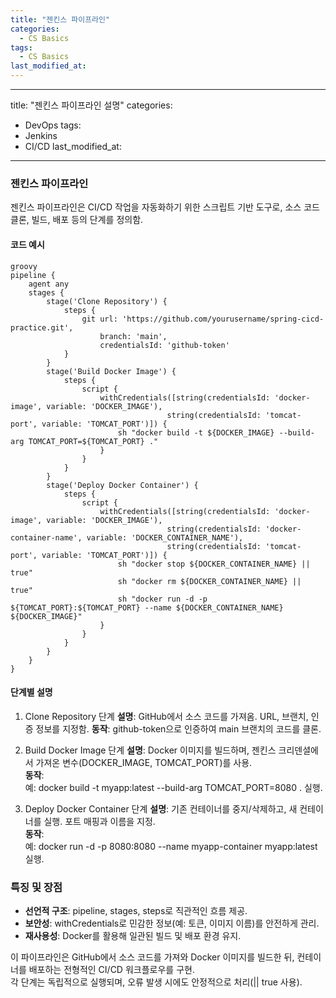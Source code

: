 ```yaml
---
title: "젠킨스 파이프라인"
categories:
  - CS Basics
tags:
  - CS Basics
last_modified_at: 
---
```


---
title: "젠킨스 파이프라인 설명"
categories:
  - DevOps
tags:
  - Jenkins
  - CI/CD
last_modified_at: 
---

### 젠킨스 파이프라인 
젠킨스 파이프라인은 CI/CD 작업을 자동화하기 위한 스크립트 기반 도구로, 소스 코드 클론, 빌드, 배포 등의 단계를 정의함.  

#### 코드 예시

```
groovy
pipeline {
    agent any
    stages {
        stage('Clone Repository') {
            steps {
                git url: 'https://github.com/yourusername/spring-cicd-practice.git',
                    branch: 'main',
                    credentialsId: 'github-token'
            }
        }
        stage('Build Docker Image') {
            steps {
                script {
                    withCredentials([string(credentialsId: 'docker-image', variable: 'DOCKER_IMAGE'),
                                   string(credentialsId: 'tomcat-port', variable: 'TOMCAT_PORT')]) {
                        sh "docker build -t ${DOCKER_IMAGE} --build-arg TOMCAT_PORT=${TOMCAT_PORT} ."
                    }
                }
            }
        }
        stage('Deploy Docker Container') {
            steps {
                script {
                    withCredentials([string(credentialsId: 'docker-image', variable: 'DOCKER_IMAGE'),
                                   string(credentialsId: 'docker-container-name', variable: 'DOCKER_CONTAINER_NAME'),
                                   string(credentialsId: 'tomcat-port', variable: 'TOMCAT_PORT')]) {
                        sh "docker stop ${DOCKER_CONTAINER_NAME} || true"
                        sh "docker rm ${DOCKER_CONTAINER_NAME} || true"
                        sh "docker run -d -p ${TOMCAT_PORT}:${TOMCAT_PORT} --name ${DOCKER_CONTAINER_NAME} ${DOCKER_IMAGE}"
                    }
                }
            }
        }
    }
}
```

#### 단계별 설명

1. Clone Repository 단계
**설명**: GitHub에서 소스 코드를 가져옴. URL, 브랜치, 인증 정보를 지정함.
**동작**: github-token으로 인증하여 main 브랜치의 코드를 클론.

2. Build Docker Image 단계
**설명**: Docker 이미지를 빌드하며, 젠킨스 크리덴셜에서 가져온 변수(DOCKER_IMAGE, TOMCAT_PORT)를 사용.  
**동작**:  
예: docker build -t myapp:latest --build-arg TOMCAT_PORT=8080 . 실행.

3. Deploy Docker Container 단계
**설명**: 기존 컨테이너를 중지/삭제하고, 새 컨테이너를 실행. 포트 매핑과 이름을 지정.  
**동작**:  
예: docker run -d -p 8080:8080 --name myapp-container myapp:latest 실행.

### 특징 및 장점
- **선언적 구조**: pipeline, stages, steps로 직관적인 흐름 제공.
- **보안성**: withCredentials로 민감한 정보(예: 토큰, 이미지 이름)를 안전하게 관리.
- **재사용성**: Docker를 활용해 일관된 빌드 및 배포 환경 유지.

이 파이프라인은 GitHub에서 소스 코드를 가져와 Docker 이미지를 빌드한 뒤, 컨테이너를 배포하는 전형적인 CI/CD 워크플로우를 구현.  
각 단계는 독립적으로 실행되며, 오류 발생 시에도 안정적으로 처리(|| true 사용).






